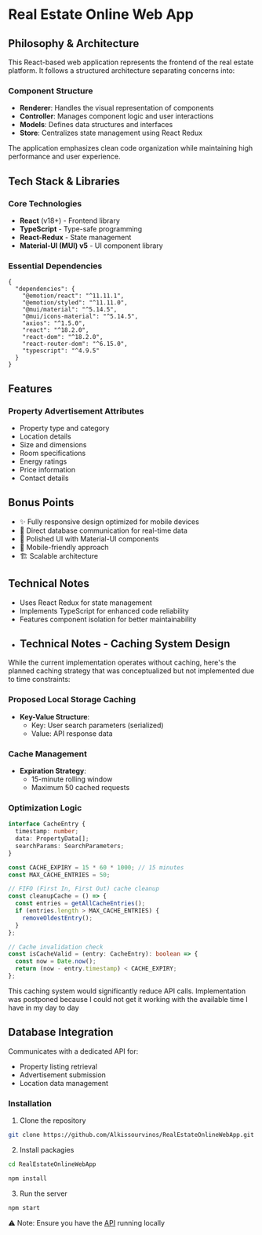 # Real Estate Online Web App

## Philosophy & Architecture
This React-based web application represents the frontend of the real estate platform. It follows a structured architecture separating concerns into:

### Component Structure
- **Renderer**: Handles the visual representation of components
- **Controller**: Manages component logic and user interactions
- **Models**: Defines data structures and interfaces
- **Store**: Centralizes state management using React Redux

The application emphasizes clean code organization while maintaining high performance and user experience.

## Tech Stack & Libraries

### Core Technologies
- **React** (v18+) - Frontend library
- **TypeScript** - Type-safe programming
- **React-Redux** - State management
- **Material-UI (MUI) v5** - UI component library

### Essential Dependencies
```
{
  "dependencies": {
    "@emotion/react": "^11.11.1",
    "@emotion/styled": "^11.11.0",
    "@mui/material": "^5.14.5",
    "@mui/icons-material": "^5.14.5",
    "axios": "^1.5.0",
    "react": "^18.2.0",
    "react-dom": "^18.2.0",
    "react-router-dom": "^6.15.0",
    "typescript": "^4.9.5"
  }
}
```

## Features

### Property Advertisement Attributes
- Property type and category
- Location details
- Size and dimensions
- Room specifications
- Energy ratings
- Price information
- Contact details

## Bonus Points
- ✨ Fully responsive design optimized for mobile devices
- 🔄 Direct database communication for real-time data
- 🎨 Polished UI with Material-UI components
- 📱 Mobile-friendly approach
- 🏗️ Scalable architecture

## Technical Notes
- Uses React Redux for state management
- Implements TypeScript for enhanced code reliability
- Features component isolation for better maintainability
- ## Technical Notes - Caching System Design
While the current implementation operates without caching, here's the planned caching strategy that was conceptualized but not implemented due to time constraints:

### Proposed Local Storage Caching
- **Key-Value Structure**: 
  - Key: User search parameters (serialized)
  - Value: API response data
  
### Cache Management
- **Expiration Strategy**:
  - 15-minute rolling window
  - Maximum 50 cached requests
  
### Optimization Logic
```typescript
interface CacheEntry {
  timestamp: number;
  data: PropertyData[];
  searchParams: SearchParameters;
}

const CACHE_EXPIRY = 15 * 60 * 1000; // 15 minutes
const MAX_CACHE_ENTRIES = 50;

// FIFO (First In, First Out) cache cleanup
const cleanupCache = () => {
  const entries = getAllCacheEntries();
  if (entries.length > MAX_CACHE_ENTRIES) {
    removeOldestEntry();
  }
};

// Cache invalidation check
const isCacheValid = (entry: CacheEntry): boolean => {
  const now = Date.now();
  return (now - entry.timestamp) < CACHE_EXPIRY;
};
```
This caching system would significantly reduce API calls. Implementation was postponed because I could not get it working with the available time I have in my day to day

## Database Integration
Communicates with a dedicated API for:
- Property listing retrieval
- Advertisement submission
- Location data management

### Installation
1. Clone the repository
```bash
git clone https://github.com/Alkissourvinos/RealEstateOnlineWebApp.git
```
2. Install packagies
```bash
cd RealEstateOnlineWebApp
```
```bash
npm install
```
3. Run the server
```bash
npm start
```
⚠️ Note: Ensure you have the [API](https://github.com/Alkissourvinos/RealEastetOnlineAPI) running locally 
